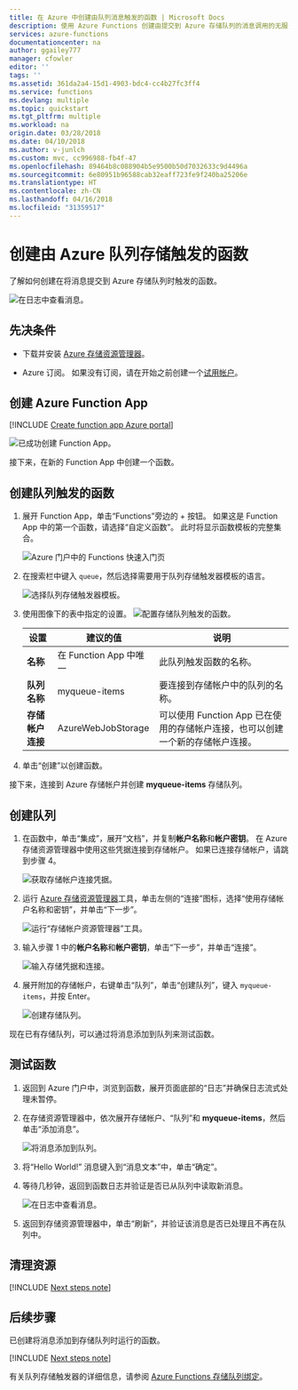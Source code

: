 ```yaml
---
title: 在 Azure 中创建由队列消息触发的函数 | Microsoft Docs
description: 使用 Azure Functions 创建由提交到 Azure 存储队列的消息调用的无服务器函数。
services: azure-functions
documentationcenter: na
author: ggailey777
manager: cfowler
editor: ''
tags: ''
ms.assetid: 361da2a4-15d1-4903-bdc4-cc4b27fc3ff4
ms.service: functions
ms.devlang: multiple
ms.topic: quickstart
ms.tgt_pltfrm: multiple
ms.workload: na
origin.date: 03/28/2018
ms.date: 04/10/2018
ms.author: v-junlch
ms.custom: mvc, cc996988-fb4f-47
ms.openlocfilehash: 89464b8c088904b5e9500b50d7032633c9d4496a
ms.sourcegitcommit: 6e80951b96588cab32eaff723fe9f240ba25206e
ms.translationtype: HT
ms.contentlocale: zh-CN
ms.lasthandoff: 04/16/2018
ms.locfileid: "31359517"
---
```

# <a name="create-a-function-triggered-by-azure-queue-storage"></a>创建由 Azure 队列存储触发的函数

了解如何创建在将消息提交到 Azure 存储队列时触发的函数。

![在日志中查看消息。](./media/functions-create-storage-queue-triggered-function/function-app-in-portal-editor.png)

## <a name="prerequisites"></a>先决条件

- 下载并安装 [Azure 存储资源管理器](http://storageexplorer.com/)。

- Azure 订阅。 如果没有订阅，请在开始之前创建一个[试用帐户](https://www.azure.cn/pricing/1rmb-trial)。

## <a name="create-an-azure-function-app"></a>创建 Azure Function App

[!INCLUDE [Create function app Azure portal](../../includes/functions-create-function-app-portal.md)]

![已成功创建 Function App。](./media/functions-create-first-azure-function/function-app-create-success.png)

接下来，在新的 Function App 中创建一个函数。

<a name="create-function"></a>

## <a name="create-a-queue-triggered-function"></a>创建队列触发的函数

1. 展开 Function App，单击“Functions”旁边的 + 按钮。 如果这是 Function App 中的第一个函数，请选择“自定义函数”。 此时将显示函数模板的完整集合。

    ![Azure 门户中的 Functions 快速入门页](./media/functions-create-storage-queue-triggered-function/add-first-function.png)

2. 在搜索栏中键入 `queue`，然后选择需要用于队列存储触发器模板的语言。

    ![选择队列存储触发器模板。](./media/functions-create-storage-queue-triggered-function/functions-create-queue-storage-trigger-portal.png)

3. 使用图像下的表中指定的设置。
    ![配置存储队列触发的函数。](./media/functions-create-storage-queue-triggered-function/functions-create-queue-storage-trigger-portal-2.png)
    
    | 设置 | 建议的值 | 说明 |
    |---|---|---|
    | **名称** | 在 Function App 中唯一 | 此队列触发函数的名称。 |
    | **队列名称**   | myqueue-items    | 要连接到存储帐户中的队列的名称。 |
    | **存储帐户连接** | AzureWebJobStorage | 可以使用 Function App 已在使用的存储帐户连接，也可以创建一个新的存储帐户连接。  |    

3. 单击“创建”以创建函数。

接下来，连接到 Azure 存储帐户并创建 **myqueue-items** 存储队列。

## <a name="create-the-queue"></a>创建队列

1. 在函数中，单击“集成”，展开“文档”，并复制**帐户名称**和**帐户密钥**。 在 Azure 存储资源管理器中使用这些凭据连接到存储帐户。 如果已连接存储帐户，请跳到步骤 4。

    ![获取存储帐户连接凭据。](./media/functions-create-storage-queue-triggered-function/functions-storage-account-connection.png)

1. 运行 [Azure 存储资源管理器](http://storageexplorer.com/)工具，单击左侧的“连接”图标，选择“使用存储帐户名称和密钥”，并单击“下一步”。

    ![运行“存储帐户资源管理器”工具。](./media/functions-create-storage-queue-triggered-function/functions-storage-manager-connect-1.png)

1. 输入步骤 1 中的**帐户名称**和**帐户密钥**，单击“下一步”，并单击“连接”。

    ![输入存储凭据和连接。](./media/functions-create-storage-queue-triggered-function/functions-storage-manager-connect-2.png)

1. 展开附加的存储帐户，右键单击“队列”，单击“创建队列”，键入 `myqueue-items`，并按 Enter。

    ![创建存储队列。](./media/functions-create-storage-queue-triggered-function/functions-storage-manager-create-queue.png)

现在已有存储队列，可以通过将消息添加到队列来测试函数。

## <a name="test-the-function"></a>测试函数

1. 返回到 Azure 门户中，浏览到函数，展开页面底部的“日志”并确保日志流式处理未暂停。

1. 在存储资源管理器中，依次展开存储帐户、“队列”和 **myqueue-items**，然后单击“添加消息”。

    ![将消息添加到队列。](./media/functions-create-storage-queue-triggered-function/functions-storage-manager-add-message.png)

1. 将“Hello World!” 消息键入到“消息文本”中，单击“确定”。

1. 等待几秒钟，返回到函数日志并验证是否已从队列中读取新消息。

    ![在日志中查看消息。](./media/functions-create-storage-queue-triggered-function/functions-queue-storage-trigger-view-logs.png)

1. 返回到存储资源管理器中，单击“刷新”，并验证该消息是否已处理且不再在队列中。

## <a name="clean-up-resources"></a>清理资源

[!INCLUDE [Next steps note](../../includes/functions-quickstart-cleanup.md)]

## <a name="next-steps"></a>后续步骤

已创建将消息添加到存储队列时运行的函数。

[!INCLUDE [Next steps note](../../includes/functions-quickstart-next-steps.md)]

有关队列存储触发器的详细信息，请参阅 [Azure Functions 存储队列绑定](functions-bindings-storage-queue.md)。

